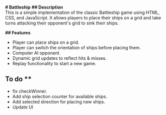 __# Battleship__
**## Description**  
This is a simple implementation of the classic Battleship game using HTML, CSS, and JavaScript. It allows players to place their ships on a grid and take turns attacking their opponent's grid to sink their ships.  

**## Features**  
- Player can place ships on a grid.  
- Player can switch the orientation of ships before placing them. 
- Computer AI opponent.  
- Dynamic grid updates to reflect hits & misses. 
- Replay functionality to start a new game.  
## To do **
- fix checkWinner.
- Add ship selection counter for available ships.
- Add selected direction for placing new ships.
- Update UI
